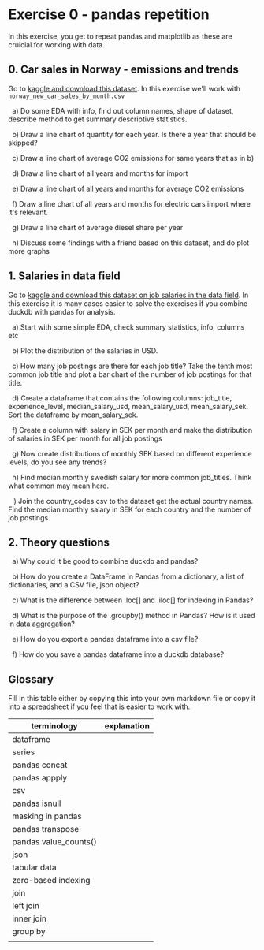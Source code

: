 # Exercise 0 - pandas repetition

In this exercise, you get to repeat pandas and matplotlib as these are cruicial for working with data.

## 0. Car sales in Norway - emissions and trends

Go to [kaggle and download this dataset](https://www.kaggle.com/datasets/dmi3kno/newcarsalesnorway/data). In this exercise we'll work with `norway_new_car_sales_by_month.csv`

&nbsp; a) Do some EDA with info, find out column names, shape of dataset, describe method to get summary descriptive statistics.

&nbsp; b) Draw a line chart of quantity for each year. Is there a year that should be skipped?

&nbsp; c) Draw a line chart of average CO2 emissions for same years that as in b)

&nbsp; d) Draw a line chart of all years and months for import

&nbsp; e) Draw a line chart of all years and months for average CO2 emissions

&nbsp; f) Draw a line chart of all years and months for electric cars import where it's relevant.

&nbsp; g) Draw a line chart of average diesel share per year

&nbsp; h) Discuss some findings with a friend based on this dataset, and do plot more graphs

## 1. Salaries in data field

Go to [kaggle and download this dataset on job salaries in the data field](https://www.kaggle.com/datasets/adilshamim8/salaries-for-data-science-jobs). In this exercise it is many cases easier to solve the exercises if you combine duckdb with pandas for analysis.

&nbsp; a) Start with some simple EDA, check summary statistics, info, columns etc

&nbsp; b) Plot the distribution of the salaries in USD.

&nbsp; c) How many job postings are there for each job title? Take the tenth most common job title and plot a bar chart of the number of job postings for that title.

&nbsp; d) Create a dataframe that contains the following columns: job_title, experience_level, median_salary_usd, mean_salary_usd, mean_salary_sek. Sort the dataframe by mean_salary_sek.

&nbsp; f) Create a column with salary in SEK per month and make the distribution of salaries in SEK per month for all job postings

&nbsp; g) Now create distributions of monthly SEK based on different experience levels, do you see any trends?

&nbsp; h) Find median monthly swedish salary for more common job_titles. Think what common may mean here.

&nbsp; i) Join the country_codes.csv to the dataset get the actual country names. Find the median monthly salary in SEK for each country and the number of job postings.

## 2. Theory questions

&nbsp; a) Why could it be good to combine duckdb and pandas?

&nbsp; b) How do you create a DataFrame in Pandas from a dictionary, a list of dictionaries, and a CSV file, json object?

&nbsp; c) What is the difference between .loc[] and .iloc[] for indexing in Pandas?

&nbsp; d) What is the purpose of the .groupby() method in Pandas? How is it used in data aggregation?

&nbsp; e) How do you export a pandas dataframe into a csv file?

&nbsp; f) How do you save a pandas dataframe into a duckdb database?

## Glossary

Fill in this table either by copying this into your own markdown file or copy it into a spreadsheet if you feel that is easier to work with.

| terminology           | explanation |
| --------------------- | ----------- |
| dataframe             |             |
| series                |             |
| pandas concat         |             |
| pandas appply         |             |
| csv                   |             |
| pandas isnull         |             |
| masking in pandas     |             |
| pandas transpose      |             |
| pandas value_counts() |             |
| json                  |             |
| tabular data          |             |
| zero-based indexing   |             |
| join                  |             |
| left join             |             |
| inner join            |             |
| group by              |             |
|                       |             |
